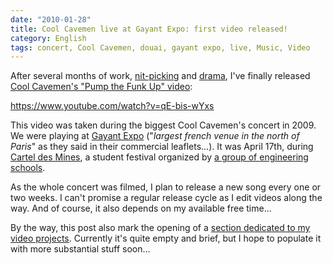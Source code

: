```yaml
---
date: "2010-01-28"
title: Cool Cavemen live at Gayant Expo: first video released!
category: English
tags: concert, Cool Cavemen, douai, gayant expo, live, Music, Video
---
```


After several months of work, [nit-picking](https://kevin.deldycke.com/2010/01/remove-videotape-timecode/) and [drama](https://twitter.com/kdeldycke/status/6158072244), I've finally released [Cool Cavemen's "Pump the Funk Up" video](https://www.youtube.com/watch?v=qE-bis-wYxs):

https://www.youtube.com/watch?v=qE-bis-wYxs

This video was taken during the biggest Cool Cavemen's concert in 2009. We were playing at [Gayant Expo](https://www.gayantexpoconcerts.com) ("_largest french venue in the north of Paris_" as they said in their commercial leaflets...). It was April 17th, during [Cartel des Mines](https://fr.wikipedia.org/wiki/Cartel_des_Mines), a student festival organized by [a group of engineering schools](https://wikipedia.org/wiki/Ecole_des_Mines).

As the whole concert was filmed, I plan to release a new song every one or two weeks. I can't promise a regular release cycle as I edit videos along the way. And of course, it also depends on my available free time...

By the way, this post also mark the opening of a [section dedicated to my video projects](https://kevin.deldycke.com/tag/video/). Currently it's quite empty and brief, but I hope to populate it with more substantial stuff soon...
